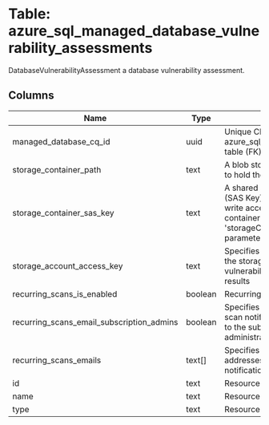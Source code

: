 
# Table: azure_sql_managed_database_vulnerability_assessments
DatabaseVulnerabilityAssessment a database vulnerability assessment.
## Columns
| Name        | Type           | Description  |
| ------------- | ------------- | -----  |
|managed_database_cq_id|uuid|Unique CloudQuery ID of azure_sql_managed_databases table (FK)|
|storage_container_path|text|A blob storage container path to hold the scan results (e.g|
|storage_container_sas_key|text|A shared access signature (SAS Key) that has read and write access to the blob container specified in 'storageContainerPath' parameter|
|storage_account_access_key|text|Specifies the identifier key of the storage account for vulnerability assessment scan results|
|recurring_scans_is_enabled|boolean|Recurring scans state.|
|recurring_scans_email_subscription_admins|boolean|Specifies that the schedule scan notification will be is sent to the subscription administrators.|
|recurring_scans_emails|text[]|Specifies an array of e-mail addresses to which the scan notification is sent.|
|id|text|Resource ID.|
|name|text|Resource name.|
|type|text|Resource type.|
